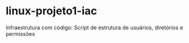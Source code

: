 # linux-projeto1-iac
Infraestrutura com código: Script de estrutura de usuários, diretórios e permissões
